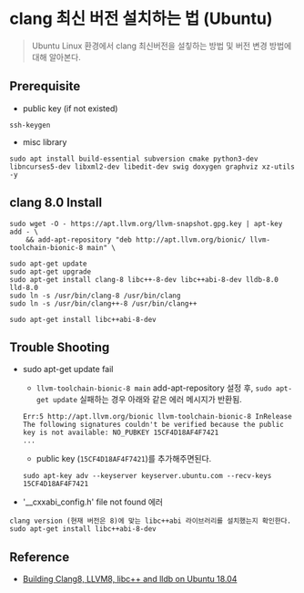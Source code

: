 # clang 최신 버전 설치하는 법 (Ubuntu)
> Ubuntu Linux 환경에서 clang 최신버전을 설칳하는 방법 및 버전 변경 방법에 대해 알아본다.

## Prerequisite

* public key (if not existed)
~~~
ssh-keygen
~~~

* misc library
~~~
sudo apt install build-essential subversion cmake python3-dev libncurses5-dev libxml2-dev libedit-dev swig doxygen graphviz xz-utils -y
~~~

## clang 8.0 Install

~~~
sudo wget -O - https://apt.llvm.org/llvm-snapshot.gpg.key | apt-key add - \
    && add-apt-repository "deb http://apt.llvm.org/bionic/ llvm-toolchain-bionic-8 main" \

sudo apt-get update
sudo apt-get upgrade
sudo apt-get install clang-8 libc++-8-dev libc++abi-8-dev lldb-8.0 lld-8.0
sudo ln -s /usr/bin/clang-8 /usr/bin/clang
sudo ln -s /usr/bin/clang++-8 /usr/bin/clang++

sudo apt-get install libc++abi-8-dev
~~~

## Trouble Shooting

* sudo apt-get update fail
    * `llvm-toolchain-bionic-8 main` add-apt-repository 설정 후, `sudo apt-get update` 실패하는 경우 아래와 같은 에러 메시지가 반환됨.
    ~~~
    Err:5 http://apt.llvm.org/bionic llvm-toolchain-bionic-8 InRelease   
  The following signatures couldn't be verified because the public key is not available: NO_PUBKEY 15CF4D18AF4F7421
    ...
    ~~~
    * public key (`15CF4D18AF4F7421`)를 추가해주면된다. 
    ~~~
    sudo apt-key adv --keyserver keyserver.ubuntu.com --recv-keys 15CF4D18AF4F7421
    ~~~

* '__cxxabi_config.h' file not found 에러 
~~~
clang version (현재 버전은 8)에 맞는 libc++abi 라이브러리를 설치했는지 확인한다.
sudo apt-get install libc++abi-8-dev
~~~

## Reference
* [Building Clang8, LLVM8, libc++ and lldb on Ubuntu 18.04](https://solarianprogrammer.com/2013/01/17/building-clang-libcpp-ubuntu-linux/)

